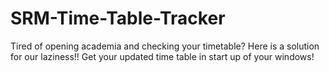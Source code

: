 # SRM-Time-Table-Tracker

Tired of opening academia and checking your timetable?
Here is a solution for our laziness!!
Get your updated time table in start up of your windows!

